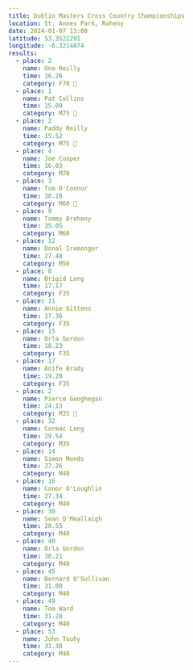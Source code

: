 ```yaml
---
title: Dublin Masters Cross Country Championships
location: St. Annes Park, Raheny
date: 2024-01-07 13:00
latitude: 53.3522291
longitude: -6.3214874
results:
  - place: 2
    name: Una Reilly
    time: 16.26
    category: F70 🥈
  - place: 1
    name: Pat Collins
    time: 15.09
    category: M75 🥇 
  - place: 2
    name: Paddy Reilly
    time: 15.52
    category: M75 🥈
  - place: 4
    name: Joe Cooper
    time: 16.03
    category: M70
  - place: 3
    name: Tom O'Connor
    time: 30.28
    category: M60 🥉
  - place: 9
    name: Tommy Breheny
    time: 35.05
    category: M60
  - place: 12
    name: Donal Iremonger
    time: 27.48
    category: M50
  - place: 8
    name: Brigid Long
    time: 17.17
    category: F35
  - place: 11
    name: Annie Gittens
    time: 17.36
    category: F35
  - place: 15
    name: Orla Gordon
    time: 18.23
    category: F35
  - place: 17  
    name: Aoife Brady
    time: 19.20
    category: F35
  - place: 2
    name: Pierce Geoghegan
    time: 24.13
    category: M35 🥈
  - place: 32
    name: Cormac Long 
    time: 29.54
    category: M35
  - place: 14
    name: Simon Monds
    time: 27.26
    category: M40
  - place: 16
    name: Conor O'Loughlin
    time: 27.34
    category: M40
  - place: 30
    name: Sean O'Meallaigh
    time: 28.55
    category: M40
  - place: 40
    name: Orla Gordon
    time: 30.21
    category: M40
  - place: 45  
    name: Bernard O'Sullivan
    time: 31.00
    category: M40
  - place: 49
    name: Tom Ward
    time: 31.28
    category: M40
  - place: 53
    name: John Touhy
    time: 31.38
    category: M40
---
```

